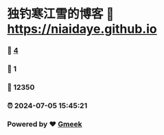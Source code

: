 # 独钓寒江雪的博客 :link: https://niaidaye.github.io 
### :page_facing_up: [4](https://niaidaye.github.io/tag.html) 
### :speech_balloon: 1 
### :hibiscus: 12350 
### :alarm_clock: 2024-07-05 15:45:21 
### Powered by :heart: [Gmeek](https://github.com/Meekdai/Gmeek)
